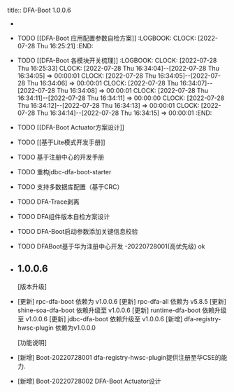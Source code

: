 title:: DFA-Boot 1.0.0.6

-
- TODO [[DFA-Boot  应用配置参数自检方案]]
  :LOGBOOK:
  CLOCK: [2022-07-28 Thu 16:25:21]
  :END:
- TODO  [[DFA-Boot  各模块开关梳理]]
  :LOGBOOK:
  CLOCK: [2022-07-28 Thu 16:25:33]
  CLOCK: [2022-07-28 Thu 16:34:04]--[2022-07-28 Thu 16:34:05] =>  00:00:01
  CLOCK: [2022-07-28 Thu 16:34:05]--[2022-07-28 Thu 16:34:06] =>  00:00:01
  CLOCK: [2022-07-28 Thu 16:34:07]--[2022-07-28 Thu 16:34:08] =>  00:00:01
  CLOCK: [2022-07-28 Thu 16:34:11]--[2022-07-28 Thu 16:34:11] =>  00:00:00
  CLOCK: [2022-07-28 Thu 16:34:12]--[2022-07-28 Thu 16:34:13] =>  00:00:01
  CLOCK: [2022-07-28 Thu 16:34:14]--[2022-07-28 Thu 16:34:15] =>  00:00:01
  :END:
- TODO [[DFA-Boot Actuator方案设计]]
- TODO [[基于Lite模式开发手册]]
- TODO 基于注册中心的开发手册
- TODO 重构jdbc-dfa-boot-starter
- TODO 支持多数据库配置（基于CRC）
- TODO DFA-Trace剥离
- TODO DFA组件版本自检方案设计
- TODO DFA-Boot启动参数添加关键信息校验
- TODO  DFABoot基于华为注册中心开发 -20220728001(高优先级) ok
- ## 1.0.0.6 
  [版本升级]
- [更新] rpc-dfa-boot    依赖为 v1.0.0.6
   [更新] rpc-dfa-all    依赖为 v5.8.5
   [更新] shine-soa-dfa-boot 依赖升级至 v1.0.0.6
   [更新] runtime-dfa-boot 依赖升级至 v1.0.0.6
   [更新] jdbc-dfa-boot 依赖升级至 v1.0.0.6
   [新增] dfa-registry-hwsc-plugin 依赖为v1.0.0.0
  
  [功能说明]
- [新增] Boot-20220728001 dfa-registry-hwsc-plugin提供注册至华CSE的能力.
- [新增] Boot-20220728002 DFA-Boot Actuator设计